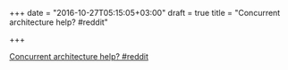 +++
date = "2016-10-27T05:15:05+03:00"
draft = true
title = "Concurrent architecture help?  #reddit"

+++

<p><a href="https://t.co/X4O4SfOoMp">Concurrent architecture help?  #reddit</a></p>
